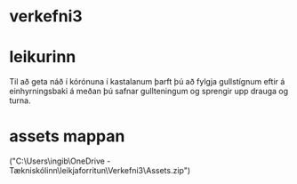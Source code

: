 # verkefni3
# leikurinn
Til að geta náð í kórónuna í kastalanum þarft þú að fylgja gullstígnum eftir á einhyrningsbaki á meðan þú safnar gullteningum og sprengir upp drauga og turna.
# assets mappan
("C:\Users\ingib\OneDrive - Tækniskólinn\leikjaforritun\Verkefni3\Assets.zip")
